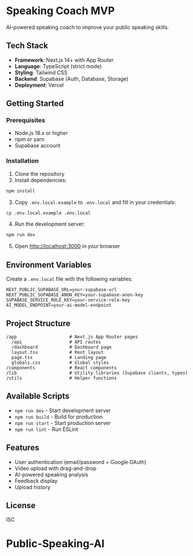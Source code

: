 # Speaking Coach MVP

AI-powered speaking coach to improve your public speaking skills.

## Tech Stack

- **Framework**: Next.js 14+ with App Router
- **Language**: TypeScript (strict mode)
- **Styling**: Tailwind CSS
- **Backend**: Supabase (Auth, Database, Storage)
- **Deployment**: Vercel

## Getting Started

### Prerequisites

- Node.js 18.x or higher
- npm or yarn
- Supabase account

### Installation

1. Clone the repository
2. Install dependencies:

```bash
npm install
```

3. Copy `.env.local.example` to `.env.local` and fill in your credentials:

```bash
cp .env.local.example .env.local
```

4. Run the development server:

```bash
npm run dev
```

5. Open [http://localhost:3000](http://localhost:3000) in your browser

## Environment Variables

Create a `.env.local` file with the following variables:

```env
NEXT_PUBLIC_SUPABASE_URL=your-supabase-url
NEXT_PUBLIC_SUPABASE_ANON_KEY=your-supabase-anon-key
SUPABASE_SERVICE_ROLE_KEY=your-service-role-key
AI_MODEL_ENDPOINT=your-ai-model-endpoint
```

## Project Structure

```
/app                    # Next.js App Router pages
  /api                  # API routes
  /dashboard            # Dashboard page
  layout.tsx            # Root layout
  page.tsx              # Landing page
  globals.css           # Global styles
/components             # React components
/lib                    # Utility libraries (Supabase clients, types)
/utils                  # Helper functions
```

## Available Scripts

- `npm run dev` - Start development server
- `npm run build` - Build for production
- `npm run start` - Start production server
- `npm run lint` - Run ESLint

## Features

- User authentication (email/password + Google OAuth)
- Video upload with drag-and-drop
- AI-powered speaking analysis
- Feedback display
- Upload history

## License

ISC
# Public-Speaking-AI
